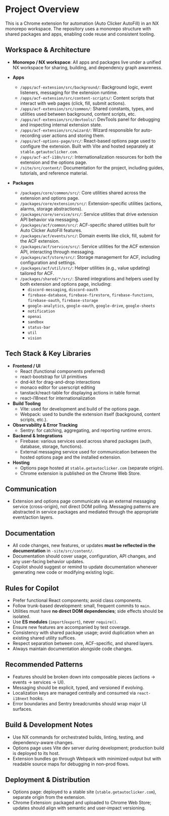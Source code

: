# Project Overview

This is a Chrome extension for automation (Auto Clicker AutoFill) in an NX monorepo workspace. The repository uses a monorepo structure with shared packages and apps, enabling code reuse and consistent tooling.

## Workspace & Architecture

- **Monorepo / NX workspace**: All apps and packages live under a unified NX workspace for sharing, building, and dependency graph awareness.
- **Apps**
  - `/apps/acf-extension/src/background/`: Background logic, event listeners, messaging for the extension runtime.
  - `/apps/acf-extension/src/content-scripts/`: Content scripts that interact with web pages (click, fill, submit actions).
  - `/apps/acf-extension/src/common/`: Shared constants, types, and utilities used between background, content scripts, etc.
  - `/apps/acf-extension/src/devtools/`: DevTools panel for debugging and inspecting internal extension state.
  - `/apps/acf-extension/src/wizard/`: Wizard responsible for auto-recording user actions and storing them.
  - `/apps/acf-options-page/src/`: React-based options page used to configure the extension. Built with Vite and hosted separately at `stable.getautoclicker.com`.
  - `/apps/acf-acf-i18n/src/`: Internationalization resources for both the extension and the options page.
  - `/site/src/content/`: Documentation for the project, including guides, tutorials, and reference material.

- **Packages**
  - `/packages/core/common/src/`: Core utilities shared across the extension and options page.
  - `/packages/core/extension/src/`: Extension-specific utilities (actions, alarms, storage abstractions).
  - `/packages/core/service/src/`: Service utilities that drive extension API behavior via messaging.
  - `/packages/acf/common/src/`: ACF-specific shared utilities built for Auto Clicker AutoFill features.
  - `/packages/acf/events/src/`: Domain events like click, fill, submit for the ACF extension.
  - `/packages/acf/service/src/`: Service utilities for the ACF extension API, interacting through messaging.
  - `/packages/acf/store/src/`: Storage management for ACF, including configuration and settings.
  - `/packages/acf/util/src/`: Helper utilities (e.g., value updating) tailored for ACF.
  - `/packages/shared/*/src/`: Shared integrations and helpers used by both extension and options page, including:
    - `discord-messaging`, `discord-oauth`
    - `firebase-database`, `firebase-firestore`, `firebase-functions`, `firebase-oauth`, `firebase-storage`
    - `google-analytics`, `google-oauth`, `google-drive`, `google-sheets`
    - `notification`
    - `openai`
    - `sandbox`
    - `status-bar`
    - `util`
    - `vision`

## Tech Stack & Key Libraries

- **Frontend / UI**
  - React (functional components preferred)
  - react-bootstrap for UI primitives
  - dnd-kit for drag-and-drop interactions
  - monaco editor for userscript editing
  - tanstack/react-table for displaying actions in table format
  - react-i18next for internationalization
- **Build Tooling**
  - Vite: used for development and build of the options page.
  - Webpack: used to bundle the extension itself (background, content scripts, etc.).
- **Observability & Error Tracking**
  - Sentry: for catching, aggregating, and reporting runtime errors.
- **Backend & Integrations**
  - Firebase: various services used across shared packages (auth, database, storage, functions).
  - External messaging service used for communication between the hosted options page and the installed extension.
- **Hosting**
  - Options page hosted at `stable.getautoclicker.com` (separate origin).
  - Chrome extension is published on the Chrome Web Store.

## Communication

- Extension and options page communicate via an external messaging service (cross-origin), not direct DOM polling. Messaging patterns are abstracted in service packages and mediated through the appropriate event/action layers.

## Documentation

- All code changes, new features, or updates **must be reflected in the documentation** in `-site/src/content/`.
- Documentation should cover usage, configuration, API changes, and any user-facing behavior updates.
- Copilot should suggest or remind to update documentation whenever generating new code or modifying existing logic.

## Rules for Copilot

- Prefer functional React components; avoid class components.
- Follow trunk-based development: small, frequent commits to `main`.
- Utilities must have **no direct DOM dependencies**; side effects should be isolated.
- Use **ES modules** (`import`/`export`), never `require()`.
- Ensure new features are accompanied by test coverage.
- Consistency with shared package usage; avoid duplication when an existing shared utility suffices.
- Respect separation between core, ACF-specific, and shared layers.
- Always maintain documentation alongside code changes.

## Recommended Patterns

- Features should be broken down into composable pieces (actions → events → services → UI).
- Messaging should be explicit, typed, and versioned if evolving.
- Localization keys are managed centrally and consumed via `react-i18next` hooks.
- Error boundaries and Sentry breadcrumbs should wrap major UI surfaces.

## Build & Development Notes

- Use NX commands for orchestrated builds, linting, testing, and dependency-aware changes.
- Options page uses Vite dev server during development; production build is deployed to its host.
- Extension bundles go through Webpack with minimized output but with readable source maps for debugging in non-prod flows.

## Deployment & Distribution

- Options page: deployed to a stable site (`stable.getautoclicker.com`), separate origin from the extension.
- Chrome Extension: packaged and uploaded to Chrome Web Store; updates should align with semantic and user-impact versioning.
